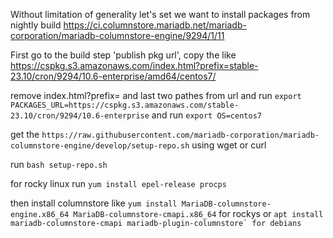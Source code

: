 Without limitation of generality let's set we want to install packages from nightly build
https://ci.columnstore.mariadb.net/mariadb-corporation/mariadb-columnstore-engine/9294/1/11

First go to the build step 'publish pkg url', copy the <url>
like https://cspkg.s3.amazonaws.com/index.html?prefix=stable-23.10/cron/9294/10.6-enterprise/amd64/centos7/

remove index.html?prefix= and last two pathes from url and
run
``export PACKAGES_URL=https://cspkg.s3.amazonaws.com/stable-23.10/cron/9294/10.6-enterprise`` and
run ``export OS=centos7``


get the ``https://raw.githubusercontent.com/mariadb-corporation/mariadb-columnstore-engine/develop/setup-repo.sh``
using wget or curl

run ``bash setup-repo.sh``

for rocky linux run ``yum install epel-release procps``

then install columnstore
like
``yum install MariaDB-columnstore-engine.x86_64 MariaDB-columnstore-cmapi.x86_64`` for rockys
or
``apt install mariadb-columnstore-cmapi mariadb-plugin-columnstore` for debians``






